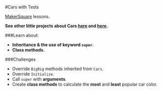 #Cars with Tests

[MakerSquare](http://www.makersquare.com/) lessons.

**See other little projects about Cars [here](https://github.com/drjorgepolanco/mks/tree/master/immersive_prework/ruby/cars_app) and [here](https://github.com/drjorgepolanco/mks/blob/master/immersive_prework/ruby/car.rb).**

###Learn about:
- **Inheritance & the use of keyword `super`.**
- **Class methods.**

###Challenges
- Override `BigRig` methods inherited from `Cars`.
- Override `Initialize`.
- Call `super` with **arguments**.
- Create **class methods** to calculate the **most** and **least** popular car color.